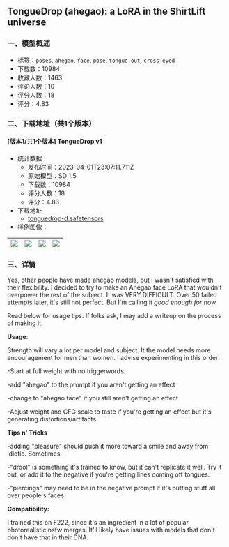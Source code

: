 ## TongueDrop (ahegao): a LoRA in the ShirtLift universe
### 一、模型概述

- 标签：`poses`, `ahegao`, `face`, `pose`, `tongue out`, `cross-eyed`
- 下载数：10984
- 收藏人数：1463
- 评论人数：10
- 评分人数：18
- 评分：4.83

### 二、下载地址（共1个版本）

#### [版本1/共1个版本] TongueDrop v1

- 统计数据
  - 发布时间：2023-04-01T23:07:11.711Z
  - 原始模型：SD 1.5
  - 下载数：10984
  - 评分人数：18
  - 评分：4.83
- 下载地址
  - [tonguedrop-d.safetensors](https://civitai.com/api/download/models/31673)
- 样例图像：

| <img src="https://image.civitai.com/xG1nkqKTMzGDvpLrqFT7WA/611fc42c-2204-45e5-0cbc-3e2c88725600/width=450/380994.jpeg" /> | <img src="https://image.civitai.com/xG1nkqKTMzGDvpLrqFT7WA/74258414-00e1-4be3-da20-d330a676e500/width=450/367426.jpeg" /> | <img src="https://image.civitai.com/xG1nkqKTMzGDvpLrqFT7WA/733fa293-e2a3-4936-801f-4a7f3e989600/width=450/360565.jpeg" /> | <img src="https://image.civitai.com/xG1nkqKTMzGDvpLrqFT7WA/3af3de13-897c-4d20-ed36-89a5b1a31300/width=450/360571.jpeg" /> |
| ---- | ---- | ---- | ---- |


### 三、详情
<p>Yes, other people have made ahegao models, but I wasn't satisfied with their flexibility. I decided to try to make an Ahegao face LoRA that wouldn't overpower the rest of the subject. It was VERY DIFFICULT. Over 50 failed attempts later, it's still not perfect. But I'm calling it <em>good enough for now.</em></p><p></p><p>Read below for usage tips. If folks ask, I may add a writeup on the process of making it.</p><p></p><p><strong>Usage</strong>:</p><p>Strength will vary a lot per model and subject. It the model needs more encouragement for men than women. I advise experimenting in this order:</p><p>-Start at full weight with no triggerwords.</p><p>-add "ahegao" to the prompt if you aren't getting an effect</p><p>-change to "ahegao face" if you still aren't getting an effect</p><p>-Adjust weight and CFG scale to taste if you're getting an effect but it's generating distortions/artifacts</p><p></p><p><strong>Tips n' Tricks</strong></p><p>-adding "pleasure" should push it more toward a smile and away from idiotic. Sometimes.</p><p>-"drool" is something it's trained to know, but it can't replicate it well. Try it out, or add it to the negative if you're getting lines coming off tongues.</p><p>-"piercings" may need to be in the negative prompt if it's putting stuff all over people's faces</p><p></p><p><strong>Compatibility:</strong></p><p>I trained this on F222, since it's an ingredient in a lot of popular photorealistic nsfw merges. It'll likely have issues with models that don't don't have that in their DNA.</p>